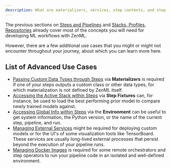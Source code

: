 ```yaml
---
description: What are materializers, services, step contexts, and step fixtures.
---
```


The previous sections on [Steps and Pipelines](../steps-pipelines/steps-and-pipelines.md)
and [Stacks, Profiles, Repositories](../stacks-profiles-repositories/stacks_profiles_repositories.md)
already cover most of the concepts you will need for developing ML workflows
with ZenML.

However, there are a few additional use cases that you might or might not
encounter throughout your journey, about which you can learn more here.

## List of Advanced Use Cases

* [Passing Custom Data Types through Steps](developer-guide/advanced-concepts/materializer.md)
via **Materializers** is required if one of your steps outputs a custom class
or other data types, for which materialization is not defined by ZenML itself.
* [Accessing the Active Stack within Steps](developer-guide/advanced-concepts/step-fixtures.md)
via **Step Fixtures** can, for instance, be used to load the best performing
prior model to compare newly trained models against.
* [Accessing Global Info within Steps](developer-guide/advanced-concepts/environment.md)
via the **Environment** can be useful to get system information, the Python
version, or the name of the current step, pipeline, and run.
* [Managing External Services](developer-guide/advanced-concepts/manage-external-services.md)
might be required for deploying custom models or for the UI's of some visualization
tools like TensorBoard. These services are usually long-lived external
processes that persist beyond the execution of your pipeline runs.
* [Managing Docker Images](developer-guide/advanced-concepts/docker.md)
is required for some remote orchestrators and step operators to run your 
pipeline code in an isolated and well-defined environment.

